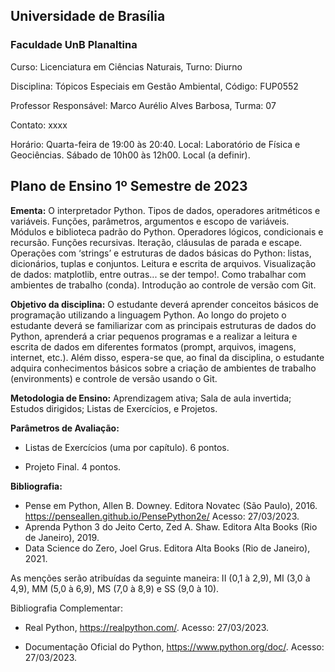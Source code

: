 ## Universidade de Brasília 

### Faculdade UnB Planaltina 

Curso: Licenciatura em Ciências Naturais, Turno: Diurno 

Disciplina: Tópicos Especiais em Gestão Ambiental, Código: FUP0552 

Professor Responsável: Marco Aurélio Alves Barbosa, Turma: 07 

Contato: xxxx

Horário: Quarta-feira de 19:00 às 20:40.  Local: Laboratório de Física e Geociências. Sábado de 10h00 às 12h00. Local (a definir). 
 

## Plano de Ensino 1º Semestre de 2023 
 

**Ementa:** O interpretador Python. Tipos de dados, operadores aritméticos e variáveis. Funções, parâmetros, argumentos e escopo de variáveis. Módulos e biblioteca padrão do Python. Operadores lógicos, condicionais e recursão. Funções recursivas. Iteração, cláusulas de parada e escape. Operações com ‘strings’ e estruturas de dados básicas do Python: listas, dicionários, tuplas e conjuntos. Leitura e escrita de arquivos. Visualização de dados: matplotlib, entre outras... se der tempo!. Como trabalhar com ambientes de trabalho (conda). Introdução ao controle de versão com Git. 

**Objetivo da disciplina:** O estudante deverá aprender conceitos básicos de programação utilizando a linguagem Python. Ao longo do projeto o estudante deverá se familiarizar com as principais estruturas de dados do Python, aprenderá a criar pequenos programas e a realizar a leitura e escrita de dados em diferentes formatos (prompt, arquivos, imagens, internet, etc.). Além disso, espera-se que, ao final da disciplina, o estudante adquira conhecimentos básicos sobre a criação de ambientes de trabalho (environments) e controle de versão usando o Git. 

**Metodologia de Ensino:** Aprendizagem ativa; Sala de aula invertida; Estudos dirigidos; Listas de Exercícios, e Projetos. 

**Parâmetros de Avaliação:** 

   - Listas de Exercícios (uma por capítulo). 6 pontos. 

   - Projeto Final. 4 pontos. 

**Bibliografia:** 

- Pense em Python, Allen B. Downey. Editora Novatec (São Paulo), 2016. https://penseallen.github.io/PensePython2e/ Acesso: 27/03/2023.
- Aprenda Python 3 do Jeito Certo, Zed A. Shaw. Editora Alta Books (Rio de Janeiro), 2019. 
- Data Science do Zero, Joel Grus. Editora Alta Books (Rio de Janeiro), 2021.

As menções serão atribuídas da seguinte maneira: II (0,1 à 2,9), MI (3,0 à 4,9), MM (5,0 à 6,9), MS (7,0 à 8,9) e SS (9,0 à 10). 

Bibliografia Complementar: 

- Real Python, https://realpython.com/. Acesso: 27/03/2023. 

- Documentação Oficial do Python, https://www.python.org/doc/. Acesso: 27/03/2023. 



